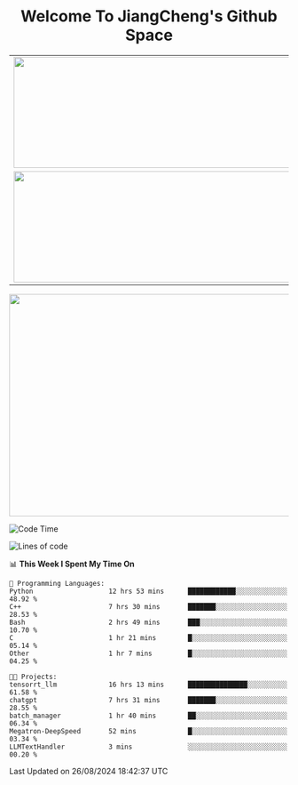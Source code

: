 <h1 align="center">Welcome To JiangCheng's Github Space</h1>

<table align="center" frame="void" rules="none" >
  <tr>
    <td>
      <div align="center"> <img height="200px" width="500px"  src="https://github-readme-stats.vercel.app/api?username=thisjiang&hide_title=true&hide_border=true&layout=compact&show_icons=trueline_height=21&text_color=000&icon_color=000&bg_color=0,ea6161,ffc64d,fffc4d,52fa5a&theme=graywhite" /> </div>
    </td>
    <td>
      <div align="center"> <img height="200px" width="500px" src="https://github-readme-stats.vercel.app/api/top-langs/?username=thisjiang&hide_title=true&hide_border=true&layout=compact&langs_count=6&text_color=000&icon_color=fff&bg_color=0,52fa5a,4dfcff,c64dff&theme=graywhite" /> </div>
    </td>
  </tr>
  <tr>
    <td>
      <div align="center"> <img height="200px" width="500px" src="https://github-readme-streak-stats.herokuapp.com/?user=thisjiang&hide_title=true&hide_border=true&layout=compact&langs_count=6" /> </div>
    </td>
    <td>
      <div align="center"> 
      <a href="https://github.com/" target="_blank"><img style="margin: 10px" src="https://profilinator.rishav.dev/skills-assets/git-scm-icon.svg" alt="Git" height="50" /></a>  
      <a href="https://www.linux.org/" target="_blank"><img style="margin: 10px" src="https://profilinator.rishav.dev/skills-assets/linux-original.svg" alt="Linux" height="50" /></a>  
      <a href="https://www.gnu.org/software/bash/" target="_blank"><img style="margin: 10px" src="https://profilinator.rishav.dev/skills-assets/gnu_bash-icon.svg" alt="Bash" height="50" /></a>  
      </div>
    </td>
  </tr>
</table>

<div align="center"> <img height="400px" width="1000px" src="https://github-readme-activity-graph.cyclic.app/graph?username=thisjiang&theme=react&hide_title=true&hide_border=true&layout=compact&langs_count=6" /> </div></td>

<!--START_SECTION:waka-->
![Code Time](http://img.shields.io/badge/Code%20Time-1%2C667%20hrs%2055%20mins-blue)

![Lines of code](https://img.shields.io/badge/From%20Hello%20World%20I%27ve%20Written-218.2%20thousand%20lines%20of%20code-blue)

📊 **This Week I Spent My Time On** 

```text
💬 Programming Languages: 
Python                   12 hrs 53 mins      ████████████░░░░░░░░░░░░░   48.92 % 
C++                      7 hrs 30 mins       ███████░░░░░░░░░░░░░░░░░░   28.53 % 
Bash                     2 hrs 49 mins       ███░░░░░░░░░░░░░░░░░░░░░░   10.70 % 
C                        1 hr 21 mins        █░░░░░░░░░░░░░░░░░░░░░░░░   05.14 % 
Other                    1 hr 7 mins         █░░░░░░░░░░░░░░░░░░░░░░░░   04.25 % 

🐱‍💻 Projects: 
tensorrt_llm             16 hrs 13 mins      ███████████████░░░░░░░░░░   61.58 % 
chatgpt                  7 hrs 31 mins       ███████░░░░░░░░░░░░░░░░░░   28.55 % 
batch_manager            1 hr 40 mins        ██░░░░░░░░░░░░░░░░░░░░░░░   06.34 % 
Megatron-DeepSpeed       52 mins             █░░░░░░░░░░░░░░░░░░░░░░░░   03.34 % 
LLMTextHandler           3 mins              ░░░░░░░░░░░░░░░░░░░░░░░░░   00.20 % 
```


 Last Updated on 26/08/2024 18:42:37 UTC
<!--END_SECTION:waka-->
